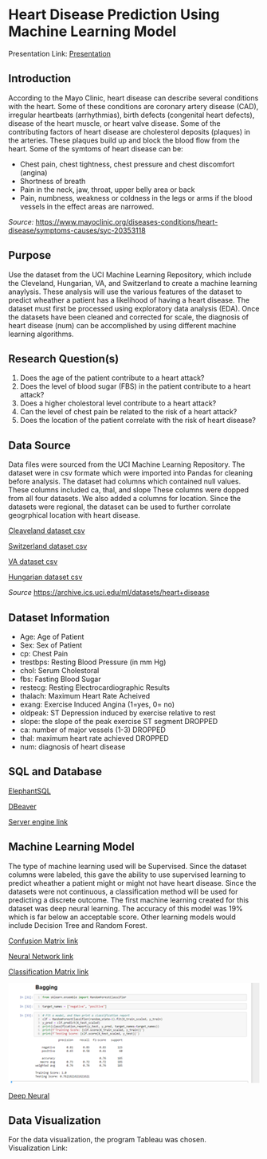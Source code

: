 # Heart Disease Prediction Using Machine Learning Model
Presentation Link: [Presentation](https://docs.google.com/presentation/d/1vfkKItc84_Lr9fVpbshKxXzubFteUbh5gQcvyLaHr-E/edit?usp=sharing)

## Introduction
According to the Mayo Clinic, heart disease can describe several conditions with the heart.  Some of these conditions are coronary 
artery disease (CAD), irregular heartbeats (arrhythmias), birth defects (congenital heart defects), disease of the heart muscle, 
or heart valve disease.  Some of the contributing factors of heart disease are cholesterol deposits (plaques) in the arteries.  These
plaques build up and block the blood flow from the heart.  Some of the symtoms of heart disease can be:
 *  Chest pain, chest tightness, chest pressure and chest discomfort (angina)
 *  Shortness of breath
 *  Pain in the neck, jaw, throat, upper belly area or back
 *  Pain, numbness, weakness or coldness in the legs or arms if the blood vessels in the effect areas are narrowed.
 
 _Source:_  https://www.mayoclinic.org/diseases-conditions/heart-disease/symptoms-causes/syc-20353118
 
 ## Purpose
 
 Use the dataset from the UCI Machine Learning Repository, which include the Cleveland, Hungarian, VA, and Switzerland to create a machine
 learning anaylysis. These analysis will use the various features of the dataset to predict wheather a patient has a likelihood of having
 a heart disease.   The dataset must first be processed using exploratory data analysis (EDA). Once the datasets have been cleaned and corrected
 for scale, the diagnosis of heart disease (num) can be accomplished by using different machine learning algorithms.

## Research Question(s)
1. Does the age of the patient contribute to a heart attack?
2. Does the level of blood sugar (FBS) in the patient contribute to a heart attack?
3. Does a higher cholestoral level contribute to a heart attack?
4. Can the level of chest pain be related to the risk of a heart attack?
5. Does the location of the patient correlate with the risk of heart disease?

## Data Source
Data files were sourced from the UCI Machine Learning Repository.   The dataset were in csv formate which were imported into Pandas for cleaning
before analysis.   The dataset had columns which contained null values.   These columns included ca, thal, and slope   These columns were dopped from all
four datasets.   We also added a columns for location.   Since the datasets were regional, the dataset can be used to further corrolate geogrphical
location with heart disease.

[Cleaveland dataset csv](Resources/processed_cleveland.csv)

[Switzerland dataset csv](Resources/processed_switzerland.csv)

[VA dataset csv](Resources/processed_va.csv)

[Hungarian dataset csv](Resources/reprocessed_hungarian.csv)

_Source_ https://archive.ics.uci.edu/ml/datasets/heart+disease

## Dataset Information

 * Age:  Age of Patient
 * Sex:  Sex of Patient
 * cp:  Chest Pain
 * trestbps:  Resting Blood Pressure (in mm Hg)
 * chol:  Serum Cholestoral
 * fbs:  Fasting Blood Sugar
 * restecg:  Resting Electrocardiographic Results
 * thalach:  Maximum Heart Rate Acheived
 * exang:  Exercise Induced Angina (1=yes, 0= no)
 * oldpeak:  ST Depression induced by exercise relative to rest
 * slope:  the slope of the peak exercise ST segment DROPPED
 * ca:  number of major vessels (1-3) DROPPED
 * thal: maximum heart rate achieved DROPPED
 * num:  diagnosis of heart disease
 
 ## SQL and Database
 
 [ElephantSQL](Resources/elephant.png)
 
 [DBeaver](Resources/dbeaver.png)
 
 [Server engine link](Resources/server_link.png)
 
 ## Machine Learning Model
 
 The type of machine learning used will be Supervised.   Since the dataset columns were labeled, this gave the ability to use supervised learning to predict
 wheather a patient might or might not have heart disease.   Since the datasets were not continuous, a classification method will be used for predicting a
 discrete outcome.  The first machine learning created for this dataset was deep neural learning.   The accuracy of this model was 19% which is far below
 an acceptable score.   Other learning models would include Decision Tree and Random Forest.
 
 [Confusion Matrix link](Resources/confusion_matrix.png)
 
 [Neural Network link](Resources/neural_network.png)
 
 [Classification Matrix link](Resources/classification_matrix.png)
 
 ![Bagging link](https://github.com/jenny0741/final_project/blob/main/Resources/bagging.png)
 
 [Deep Neural](Resources/neural.png)
 
 ## Data Visualization
 
 For the data visualization, the program Tableau was chosen.   
 Visualization Link:
 

